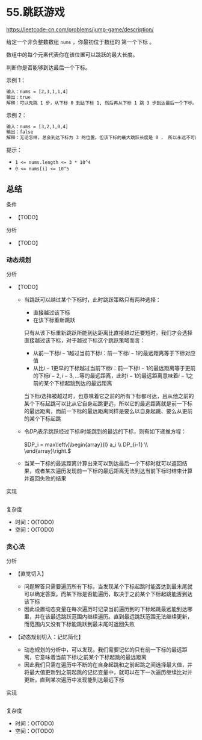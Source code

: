 # 55.跳跃游戏

<https://leetcode-cn.com/problems/jump-game/description/>

给定一个非负整数数组 `nums` ，你最初位于数组的 第一个下标 。

数组中的每个元素代表你在该位置可以跳跃的最大长度。

判断你是否能够到达最后一个下标。

示例 1：

```txt
输入：nums = [2,3,1,1,4]
输出：true
解释：可以先跳 1 步，从下标 0 到达下标 1, 然后再从下标 1 跳 3 步到达最后一个下标。
```

示例 2：

```txt
输入：nums = [3,2,1,0,4]
输出：false
解释：无论怎样，总会到达下标为 3 的位置。但该下标的最大跳跃长度是 0 ， 所以永远不可能到达最后一个下标。
```

提示：

- `1 <= nums.length <= 3 * 10^4`
- `0 <= nums[i] <= 10^5`

## 总结

条件

- 【TODO】

分析

- 【TODO】

### 动态规划

分析

- 【TODO】
  - 当跳跃可以越过某个下标时，此时跳跃策略只有两种选择：
    - 直接越过该下标
    - 在该下标重新跳跃

    只有从该下标重新跳跃所能到达距离比直接越过还要短时，我们才会选择直接越过该下标，对于越过下标这个跳跃策略而言：

    - 从前一下标$i-1$越过当前下标$i$：前一下标$i-1$的最远距离等于下标对应值
    - 从比$i-1$更早的下标越过当前下标$i$：前一下标$i-1$的最远距离等于更前的下标$i-2, i-3, ...$等的最远距离，此时$i-1$的最远距离意味着$i-1$之前的某个下标起跳到达的最远距离

    当下标$i$选择被越过时，也意味着它之前的所有下标都可达，且从他之前的某个下标起跳可以比从它自身起跳更远，所以它的最远距离就是前一下标的最远距离，而前一下标的最远距离同样是要么以自身起跳、要么从更前的某个下标起跳

  - 令$DP_i$表示跳跃经过下标$i$时能跳到的最远的下标，则有如下递推方程：

    $DP_i = max\left\{\begin{array}{l}
    a_i \\
    DP_{i-1} \\
    \end{array}\right.$

  - 当某一下标的最远距离计算出来可以到达最后一个下标时就可以返回结果，或者某次遍历发现前一下标的最远距离无法到达当前下标时结束计算并返回失败的结果

实现

```TODO
```

复杂度

- 时间：O(TODO)
- 空间：O(TODO)

### 贪心法

分析

- 【直觉切入】
  - 问题解答只需要遍历所有下标，当发现某个下标起跳时能否达到最末尾就可以确定答案。而某下标是否能遍历，取决于之前某个下标起跳能否到达该下标
  - 因此设置动态变量在每次遍历时记录当前遍历到的下标起跳最远能到达哪里，并在该最远跳跃范围内继续遍历。直到最远跳跃范围无法继续更新，而范围内又没有下标能跳跃到最末尾时返回失败

- 【动态规划切入：记忆简化】
  - 动态规划的分析中，可以发现，我们需要记忆的只有前一下标的最远距离，它意味着当前下标$i$之前某个下标起跳的最远距离
  - 因此我们只需在遍历中不断的在自身起跳和之前起跳之间选择最大值，并将最大值更新到之前起跳的记忆变量中，就可以在下一次遍历继续比对并更新，直到某次遍历中发现能到达最远下标

实现

```TODO
```

复杂度

- 时间：O(TODO)
- 空间：O(TODO)
